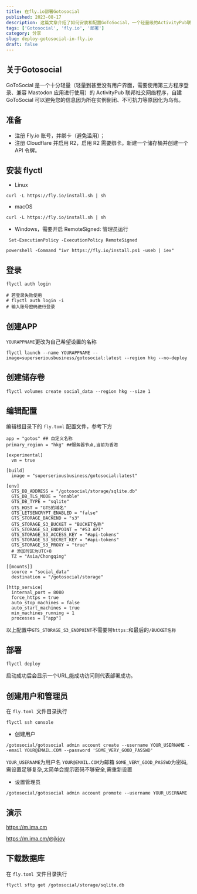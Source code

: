```yaml
---
title: 在fly.io部署Gotosocial
published: 2023-08-17
description: 这篇文章介绍了如何安装和配置GoToSocial，一个轻量级的ActivityPub联邦社交网络程序。文章详细说明了注册Fly.io和Cloudflare账户的步骤，安装FLYCTL的方法，以及如何在不同操作系统上进行操作。此外，还涵盖了创建应用、储存卷、编辑配置文件、部署应用、创建用户和管理员账户的具体步骤，并提供了演示链接和下载数据库的方法。
tags: ['Gotosocial', 'fly.io', '部署']
category: 分享
slug: deploy-gotosocial-in-fly.io
draft: false
---
```


## 关于Gotosocial

GoToSocial 是一个十分轻量（轻量到甚至没有用户界面，需要使用第三方程序登录、兼容 Mastodon 应用进行使用）的 ActivityPub 联邦社交网络程序，自建 GoToSocial 可以避免您的信息因为所在实例倒闭、不可抗力等原因化为乌有。

## 准备

- 注册 Fly.io 账号，并绑卡（避免滥用）；
- 注册 Cloudflare 并启用 R2，启用 R2 需要绑卡。新建一个储存桶并创建一个 API 令牌。

## 安装 flyctl

- Linux

```
curl -L https://fly.io/install.sh | sh
```

- macOS

```
curl -L https://fly.io/install.sh | sh
```

- Windows，需要开启 RemoteSigned: 管理员运行

```
 Set-ExecutionPolicy -ExecutionPolicy RemoteSigned
```

```
powershell -Command "iwr https://fly.io/install.ps1 -useb | iex"
```

## 登录

```
flyctl auth login

# 若登录失败使用
# flyctl auth login -i 
# 输入账号密码进行登录
```

## 创建APP

`YOURAPPNAME`更改为自己希望设置的名称

```
flyctl launch --name YOURAPPNAME --image=superseriousbusiness/gotosocial:latest --region hkg --no-deploy
```

## 创建储存卷

```
flyctl volumes create social_data --region hkg --size 1
```

## 编辑配置

编辑根目录下的 `fly.toml` 配置文件，参考下方

```
app = "gotos" ## 自定义名称
primary_region = "hkg" ##服务器节点,当前为香港

[experimental]
  vm = true

[build]
  image = "superseriousbusiness/gotosocial:latest"

[env]
  GTS_DB_ADDRESS = "/gotosocial/storage/sqlite.db"
  GTS_DB_TLS_MODE = "enable"
  GTS_DB_TYPE = "sqlite"
  GTS_HOST = "GTS的域名"
  GTS_LETSENCRYPT_ENABLED = "false"
  GTS_STORAGE_BACKEND = "s3"
  GTS_STORAGE_S3_BUCKET = "BUCKET名称"
  GTS_STORAGE_S3_ENDPOINT = "#S3 API"
  GTS_STORAGE_S3_ACCESS_KEY = "#api-tokens"
  GTS_STORAGE_S3_SECRET_KEY = "#api-tokens"
  GTS_STORAGE_S3_PROXY = "true"
  # 添加时区为UTC+8
  TZ = "Asia/Chongqing"

[[mounts]]
  source = "social_data"
  destination = "/gotosocial/storage"

[http_service]
  internal_port = 8080
  force_https = true
  auto_stop_machines = false
  auto_start_machines = true
  min_machines_running = 1
  processes = ["app"]
```

以上配置中`GTS_STORAGE_S3_ENDPOINT`不需要带`https:`和最后的`/BUCKET名称`

## 部署

```
flyctl deploy
```

启动成功后会显示一个URL,能成功访问则代表部署成功。

## 创建用户和管理员

在 `fly.toml `文件目录执行

```
flyctl ssh console
```

-  创建用户

```
/gotosocial/gotosocial admin account create --username YOUR_USERNAME --email YOUR@EMAIL.COM --password 'SOME_VERY_GOOD_PASSWD'
```

`YOUR_USERNAME`为用户名
`YOUR@EMAIL.COM`为邮箱
`SOME_VERY_GOOD_PASSWD`为密码,需设置足够复杂,太简单会提示密码不够安全,需重新设置

- 设置管理员

```
/gotosocial/gotosocial admin account promote --username YOUR_USERNAME
```

## 演示

https://m.ima.cm

https://m.ima.cm/@jkjoy

## 下载数据库
在 `fly.toml `文件目录执行
```
flyctl sftp get /gotosocial/storage/sqlite.db
```
